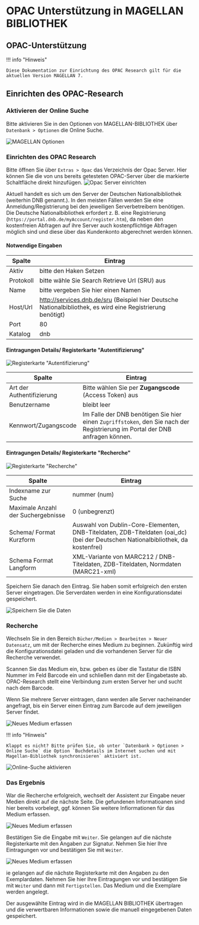 # OPAC Unterstützung in MAGELLAN BIBLIOTHEK

## OPAC-Unterstützung

!!! info "Hinweis"

    Diese Dokumentation zur Einrichtung des OPAC Research gilt für die aktuellen Version MAGELLAN 7.

## Einrichten des OPAC-Research

### Aktivieren der Online Suche

Bitte aktivieren Sie in den Optionen von MAGELLAN-BIBLIOTHEK über `Datenbank > Optionen` die Online Suche.

![MAGELLAN Optionen](/assets/images/bibliothek/optionen_online_suche.png)

### Einrichten des OPAC Research

Bitte öffnen Sie über `Extras > Opac` das Verzeichnis der Opac Server. Hier können Sie die von uns bereits getesteten OPAC-Server über die markierte Schaltfläche direkt hinzufügen.
![Opac Server einrichten](/assets/images/bibliothek/opac5.png)

Aktuell handelt es sich um den Server der Deutschen Nationalbibliothek (weiterhin DNB genannt.). In den meisten Fällen werden Sie eine Anmeldung/Registrierung bei den jeweiligen Serverbetreibern benötigen. Die Deutsche Nationalbibliothek erfordert z. B. eine Registrierung (```https://portal.dnb.de/myAccount/register.htm```), da neben den kostenfreien Abfragen auf ihre Server auch kostenpflichtige Abfragen möglich sind und diese über das Kundenkonto abgerechnet werden können.

#### Notwendige Eingaben

Spalte | Eintrag
-|-
Aktiv| bitte den Haken Setzen
Protokoll| bitte wähle Sie Search Retrieve Url (SRU) aus
Name|bitte vergeben Sie hier einen Namen
Host/Url| http://services.dnb.de/sru (Beispiel hier Deutsche Nationalbibliothek, es wird eine Registrierung benötigt)
Port|80
Katalog|dnb

#### Eintragungen Details/ Registerkarte "Autentifizierung"

![Registerkarte "Autentifizierung"](/assets/images/bibliothek/opac6.png)

Spalte | Eintrag
-|-
Art der Authentifizierung| Bitte wählen Sie per **Zugangscode** (Access Token) aus
Benutzername| bleibt leer
Kennwort/Zugangscode| Im Falle der DNB benötigen Sie hier einen `Zugriffstoken`, den Sie nach der Registrierung im Portal der DNB anfragen können.

#### Eintragungen Details/ Registerkarte "Recherche"

![Registerkarte "Recherche"](/assets/images/bibliothek/opac12.png)

Spalte | Eintrag
-|-
Indexname zur Suche| nummer (num)
Maximale Anzahl der Suchergebnisse| 0 (unbegrenzt)
Schema/ Format Kurzform| Auswahl von Dublin-Core-Elementen, DNB-Titeldaten, ZDB-Titeldaten (oai_dc) (bei der Deutschen Nationalbibliothek, da kostenfrei)
Schema Format Langform| XML-Variante von MARC212 / DNB-Titeldaten, ZDB-Titeldaten, Normdaten (MARC21-xml)

Speichern Sie danach den Eintrag. Sie haben somit erfolgreich den ersten Server eingetragen. Die Serverdaten werden in eine Konfigurationsdatei gespeichert.

![Speichern Sie die Daten](/assets/images/bibliothek/opac7.png)

### Recherche

Wechseln Sie in den Bereich `Bücher/Medien > Bearbeiten > Neuer Datensatz`, um mit der Recherche eines Medium zu beginnen. Zukünftig wird die Konfigurationsdatei geladen und die vorhandenen Server für die Recherche verwendet.

Scannen Sie das Medium ein, bzw. geben es über die Tastatur die ISBN Nummer im Feld Barcode ein und schließen dann mit der Eingabetaste ab. OPAC-Research stellt eine Verbindung zum ersten Server her und sucht nach dem Barcode.

Wenn Sie mehrere Server eintragen, dann werden alle Server nacheinander angefragt, bis ein Server einen Eintrag zum Barcode auf dem jeweiligen Server findet.

![Neues Medium erfassen](/assets/images/bibliothek/opac8.png)

!!! info "Hinweis"

    Klappt es nicht? Bitte prüfen Sie, ob unter `Datenbank > Optionen > Online Suche` die Option `Buchdetails im Internet suchen und mit Magellan-Bibliothek synchronisieren` aktiviert ist.

![Online-Suche aktivieren](/assets/images/bibliothek/opac13.png)

### Das Ergebnis

War die Recherche erfolgreich, wechselt der Assistent zur Eingabe neuer Medien direkt auf die nächste Seite. Die gefundenen Informatioanen sind hier bereits vorbelegt, ggf. können Sie weitere Infiormationen für das Medium erfassen.

![Neues Medium erfassen](/assets/images/bibliothek/opac9.png)

Bestätigen Sie die Eingabe mit `Weiter`. Sie gelangen auf die nächste Registerkarte mit den Angaben zur Signatur. Nehmen Sie hier Ihre Eintragungen vor und bestätigen  Sie mit `Weiter`.

![Neues Medium erfassen](/assets/images/bibliothek/opac10.png)

ie gelangen auf die nächste Registerkarte mit den Angaben zu den Exemplardaten. Nehmen Sie hier Ihre Eintragungen vor und bestätigen  Sie mit `Weiter` und dann mit `Fertigstellen`. Das Medium und die Exemplare werden angelegt.

Der ausgewählte Eintrag wird in die MAGELLAN BIBLIOTHEK übertragen und die verwertbaren Informationen sowie die manuell eingegebenen Daten gespeichert.
